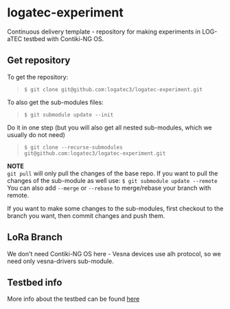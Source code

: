 # logatec-experiment

Continuous delivery template - repository for making experiments in LOG-aTEC testbed with Contiki-NG OS.

## Get repository

To get the repository:
>```$ git clone git@github.com:logatec3/logatec-experiment.git```

To also get the sub-modules files:
>```$ git submodule update --init```

Do it in one step (but you will also get all nested sub-modules, which we usually do not need)
>```$ git clone --recurse-submodules git@github.com:logatec3/logatec-experiment.git```

**NOTE** \
`git pull` will only pull the changes of the base repo.
If you want to pull the changes of the sub-module as well use: ```$ git submodule update --remote``` \
You can also add `--merge` or `--rebase` to merge/rebase your branch with remote.

If you want to make some changes to the sub-modules, first checkout to the branch you want, then commit changes and push them.

## LoRa Branch

We don't need Contiki-NG OS here - Vesna devices use alh protocol, so we need only vesna-drivers sub-module.

## Testbed info

More info about the testbed can be found [here](http://log-a-tec.eu/index.html "Official web-site")
